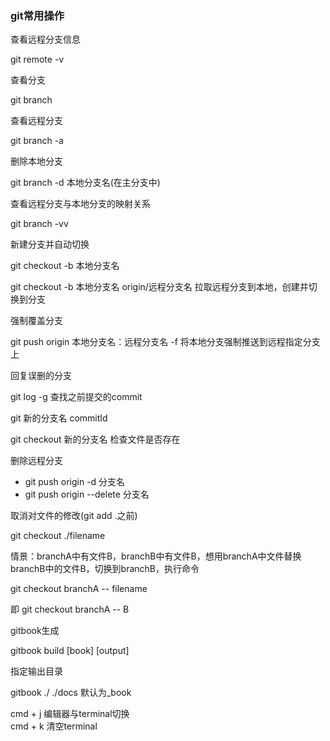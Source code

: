 ### git常用操作
查看远程分支信息

git remote -v


查看分支

git branch


查看远程分支

git branch -a


删除本地分支

git branch -d 本地分支名(在主分支中)



查看远程分支与本地分支的映射关系

git branch -vv


新建分支并自动切换

git checkout -b 本地分支名

git checkout -b 本地分支名 origin/远程分支名 拉取远程分支到本地，创建并切换到分支


强制覆盖分支

git push origin 本地分支名：远程分支名 -f 将本地分支强制推送到远程指定分支上


回复误删的分支

git log -g 查找之前提交的commit

git 新的分支名 commitId

git checkout 新的分支名 检查文件是否存在


删除远程分支

- git push origin -d 分支名
- git push origin --delete 分支名


取消对文件的修改(git add .之前)

git checkout ./filename


情景：branchA中有文件B，branchB中有文件B，想用branchA中文件替换branchB中的文件B，切换到branchB，执行命令

git checkout branchA -- filename

即 git checkout branchA -- B


gitbook生成

gitbook build [book] [output]

指定输出目录

gitbook ./ ./docs 默认为_book

cmd + j 编辑器与terminal切换  
cmd + k 清空terminal